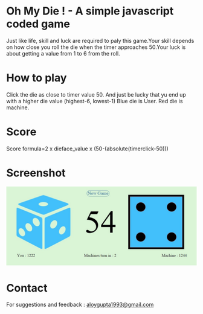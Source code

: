 # Oh My Die ! - A simple javascript coded game 

Just like life, skill and luck are required to paly this game.Your skill depends on how close you roll the die when the timer approaches 50.Your luck is about getting a value from 1 to 6 from the roll.

#  How to play

Click the die as close to timer value 50. And just be lucky that yu end up with a higher die value (highest-6, lowest-1)
Blue die is User. Red die is machine.

# Score
Score formula=2 x dieface_value x (50-(absolute(timerclick-50)))

# Screenshot
![Game Screenshot](screenshot.jpg)

# Contact
For suggestions and feedback : aloygupta1993@gmail.com


